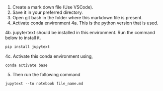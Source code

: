 1. Create a mark down file (Use VSCode).
2. Save it in your preferred directory.
3. Open git bash in the folder where this markdown file is present.
4. Activate conda environment
4a. This is the python version that is used.
   
4b. jupytertext should be installed in this environment. Run the command below to install it.

```python
pip install jupytext
```     
         
4c. Activate this conda environment using,
   
```
conda activate base
```
   
5. Then run the following command
 
```
jupytext --to notebook file_name.md
```


